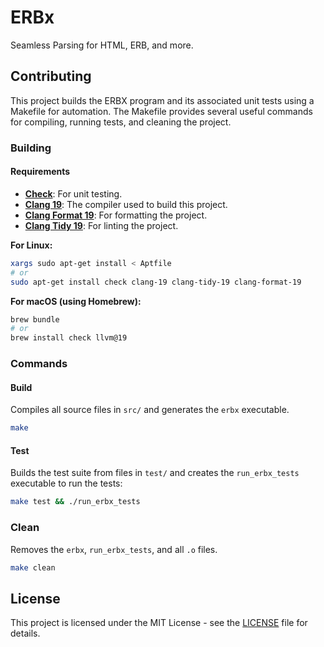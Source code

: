 # ERBx

Seamless Parsing for HTML, ERB, and more.

## Contributing

This project builds the ERBX program and its associated unit tests using a Makefile for automation. The Makefile provides several useful commands for compiling, running tests, and cleaning the project.

### Building

#### Requirements

- [**Check**](https://libcheck.github.io/check/): For unit testing.
- [**Clang 19**](https://clang.llvm.org): The compiler used to build this project.
- [**Clang Format 19**](https://clang.llvm.org/docs/ClangFormat.html): For formatting the project.
- [**Clang Tidy 19**](https://clang.llvm.org/extra/clang-tidy/): For linting the project.

**For Linux:**  

```bash
xargs sudo apt-get install < Aptfile
# or
sudo apt-get install check clang-19 clang-tidy-19 clang-format-19
```

**For macOS (using Homebrew):**

```bash
brew bundle
# or
brew install check llvm@19
```

### Commands

#### Build

Compiles all source files in `src/` and generates the `erbx` executable.

```bash
make
```

#### Test

Builds the test suite from files in `test/` and creates the `run_erbx_tests` executable to run the tests:

```bash
make test && ./run_erbx_tests
```

### Clean

Removes the `erbx`, `run_erbx_tests`, and all `.o` files.

```bash
make clean
```

## License

This project is licensed under the MIT License - see the [LICENSE](LICENSE.txt) file for details.
